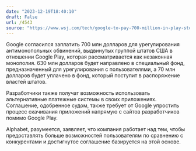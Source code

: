 ```yaml
---
date: "2023-12-19T18:40:10"
draft: False
url: /4543
source: "https://www.wsj.com/tech/google-to-pay-700-million-in-play-store-settlement-28bed6b6?mod=followamazon"
---
```


Google согласился заплатить 700 млн долларов для урегулирования антимонопольных обвинений, выдвинутых группой штатов США в отношении Google Play, которая рассматривается как незаконная монополия. 630 млн долларов будет направлено в специальный фонд, предназначенный для урегулирования с пользователями, а 70 млн долларов будет уплачено в фонд, который поступит в распоряжение властей штатов.

Разработчики также получат возможность использовать альтернативные платежные системы в своих приложениях. Соглашение, одобренное судом, также требует от Google упростить процесс скачивания приложений напрямую с сайтов разработчиков помимо Google Play. 

Alphabet, разумеется, заявляет, что компания работает над тем, чтобы предоставлять больше возможностей пользователям по сравнению с конкурентами и достигнутое соглашение базируется на этой основе.
